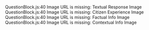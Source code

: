 QuestionBlock.js:40 Image URL is missing: Textual Response Image
QuestionBlock.js:40 Image URL is missing: Citizen Experience Image
QuestionBlock.js:40 Image URL is missing: Factual Info Image
QuestionBlock.js:40 Image URL is missing: Contextual Info Image
﻿
